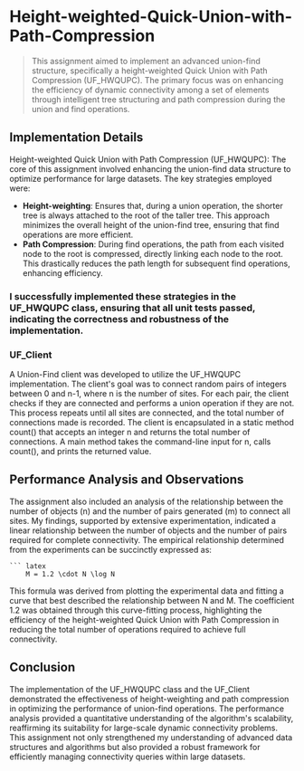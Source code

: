 # Height-weighted-Quick-Union-with-Path-Compression

>This assignment aimed to implement an advanced union-find structure, specifically a height-weighted Quick Union with Path Compression (UF_HWQUPC). The primary focus was on enhancing the efficiency of dynamic connectivity among a set of elements through intelligent tree structuring and path compression during the union and find operations.

## Implementation Details
Height-weighted Quick Union with Path Compression (UF_HWQUPC): The core of this assignment involved enhancing the union-find data structure to optimize performance for large datasets. The key strategies employed were:

- **Height-weighting**: Ensures that, during a union operation, the shorter tree is always attached to the root of the taller tree. This approach minimizes the overall height of the union-find tree, ensuring that find operations are more efficient.
- **Path Compression**: During find operations, the path from each visited node to the root is compressed, directly linking each node to the root. This drastically reduces the path length for subsequent find operations, enhancing efficiency.

### I successfully implemented these strategies in the UF_HWQUPC class, ensuring that all unit tests passed, indicating the correctness and robustness of the implementation.

### UF_Client
A Union-Find client was developed to utilize the UF_HWQUPC implementation. The client's goal was to connect random pairs of integers between 0 and n-1, where n is the number of sites. For each pair, the client checks if they are connected and performs a union operation if they are not. This process repeats until all sites are connected, and the total number of connections made is recorded. The client is encapsulated in a static method count() that accepts an integer n and returns the total number of connections. A main method takes the command-line input for n, calls count(), and prints the returned value.

## Performance Analysis and Observations
The assignment also included an analysis of the relationship between the number of objects (n) and the number of pairs generated (m) to connect all sites. My findings, supported by extensive experimentation, indicated a linear relationship between the number of objects and the number of pairs required for complete connectivity. The empirical relationship determined from the experiments can be succinctly expressed as:

    ``` latex
        M = 1.2 \cdot N \log N

This formula was derived from plotting the experimental data and fitting a curve that best described the relationship between N and M. The coefficient 1.2 was obtained through this curve-fitting process, highlighting the efficiency of the height-weighted Quick Union with Path Compression in reducing the total number of operations required to achieve full connectivity.

## Conclusion
The implementation of the UF_HWQUPC class and the UF_Client demonstrated the effectiveness of height-weighting and path compression in optimizing the performance of union-find operations. The performance analysis provided a quantitative understanding of the algorithm's scalability, reaffirming its suitability for large-scale dynamic connectivity problems. This assignment not only strengthened my understanding of advanced data structures and algorithms but also provided a robust framework for efficiently managing connectivity queries within large datasets.






